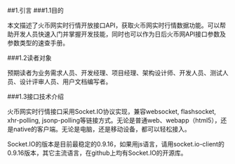 ##1.引言
###1.1目的

本文描述了火币网实时行情开放接口API，获取火币网实时行情数据功能。可以帮助开发人员快速入门并掌握开发技能，同时也可以作为日后火币网API接口参数及参数类型的速查手册。


###1.2读者对象

预期读者为业务需求人员、开发经理、项目经理、架构设计师、开发人员、测试人员、设计评审人员、用户文档编写者。


###1.3接口技术介绍

火币网实时行情接口采用Socket.IO协议实现，兼容websocket, flashsocket, xhr-polling, jsonp-polling等链接方式。无论是普通web、webapp（html5），还是native的客户端。无论是电脑，还是移动设备，都可以轻松接入。

Socket.IO的版本是目前最稳定的0.9.16，如果用js语言，请用socket.io-client的0.9.16版本，其它主流语言，在github上均有Socket.IO的开源库。

